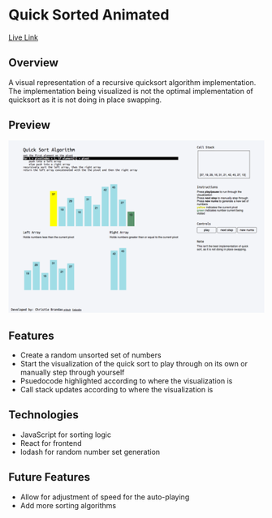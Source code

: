 # Quick Sorted Animated

[Live Link](https://quick-sort-animated.herokuapp.com/)

## Overview
A visual representation of a recursive quicksort algorithm implementation. 
The implementation being visualized is not the optimal implementation of quicksort
as it is not doing in place swapping.

## Preview
![Quick Sort](./public/assets/quickSortPreview.png)

## Features
* Create a random unsorted set of numbers
* Start the visualization of the quick sort to play through on its own or manually step through yourself
* Psuedocode highlighted according to where the visualization is
* Call stack updates according to where the visualization is

## Technologies
* JavaScript for sorting logic
* React for frontend
* lodash for random number set generation

## Future Features
* Allow for adjustment of speed for the auto-playing
* Add more sorting algorithms